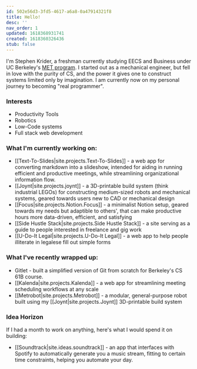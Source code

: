 ```yaml
---
id: 502e56d3-3fd5-4617-a6a8-0a47914321f8
title: Hello!
desc: ''
nav_order: 1
updated: 1618368931741
created: 1618360326436
stub: false
---
```


I'm Stephen Krider, a freshman currently studying EECS and Business under UC Berkeley's [MET program](https://met.berkeley.edu/about/). I started out as a mechanical engineer, but fell in love with the purity of CS, and the power it gives one to construct systems limited only by imagination. I am currently now on my personal journey to becoming "real programmer".

### Interests

* Productivity Tools
* Robotics
* Low-Code systems
* Full stack web development

### What I'm currently working on:

* [[Text-To-Slides|site.projects.Text-To-Slides]] - a web app for converting markdown into a slideshow, intended for aiding in running efficient and productive meetings, while streamlining organizational information flow.
* [[Joynt|site.projects.joynt]] - a 3D-printable build system (think industrial LEGOs) for constructing medium-sized robots and mechanical systems, geared towards users new to CAD or mechanical design
* [[Focus|site.projects.Notion.Focus]] - a minimalist Notion setup, geared towards my needs but adaptible to others', that can make productive hours more data-driven, efficient, and satisfying
* [[Side Hustle Stack|site.projects.Side Hustle Stack]] - a site serving as a guide to people interested in freelance and gig work
* [[U-Do-It Legal|site.projects.U-Do-It Legal]] - a web app to help people illiterate in legalese fill out simple forms

### What I've recently wrapped up:

* Gitlet - built a simplified version of Git from scratch for Berkeley's CS 61B course.
* [[Kalenda|site.projects.Kalenda]] - a web app for streamlining meeting scheduling workflows at any scale
* [[Metrobot|site.projects.Metrobot]] - a modular, general-purpose robot built using my [[Joynt|site.projects.Joynt]] 3D-printable build system

### Idea Horizon

If I had a month to work on anything, here's what I would spend it on building:
* [[Soundtrack|site.ideas.soundtrack]] - an app that interfaces with Spotify to automatically generate you a music stream, fitting to certain time constraints, helping you automate your day.
